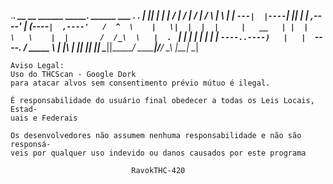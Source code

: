                                                            
  .___________. __    __    ______      _______.  ______      ___      .__   __. 
|           ||  |  |  |  /      |    /       | /      |    /   \     |  \ |  | 
`---|  |----`|  |__|  | |  ,----'   |   (----`|  ,----'   /  ^  \    |   \|  | 
    |  |     |   __   | |  |         \   \    |  |       /  /_\  \   |  . `  | 
    |  |     |  |  |  | |  `----..----)   |   |  `----. /  _____  \  |  |\   | 
    |__|     |__|  |__|  \______||_______/     \______|/__/     \__\ |__| \__| 
                                                                               
                                                                               


    Aviso Legal: 					                                          			
    Uso do THCScan - Google Dork					                                    	
    para atacar alvos sem consentimento prévio mútuo é ilegal.			            
                                                                               
    É responsabilidade do usuário final obedecer a todas os Leis Locais, Estad-
    uais e Federais								                                             
                                                                               
    Os desenvolvedores não assumem nenhuma responsabilidade e não são responsá-
    veis ​​por qualquer uso indevido ou danos causados ​​por este programa     
                                                                               
                               RavokTHC-420                                    

